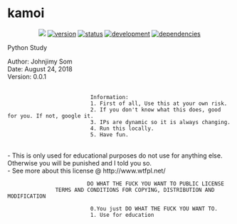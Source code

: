 # kamoi

<p align="center">
    <a href="https://raw.githubusercontent.com/johnjimysom/kamoi/master/LICENSE.md" alt="WTFPL License">
        <img src="https://img.shields.io/badge/license-WTFPL-ff69b4.svg"/></a>
    <a href="#version">
        <img src="https://img.shields.io/badge/version-1.0-lightblue.svg"
            alt="version"></a>
     <a href="#status">
        <img src="https://img.shields.io/badge/status-working-green.svg"
            alt="status"></a>
    <a href="#development">
        <img src="https://img.shields.io/badge/development-on hold-FFA500.svg"
            alt="development"></a>
    <a href="#dependencies">
        <img src="https://img.shields.io/badge/python-2.7, 3.6 or higher-yellowgreen.svg"
            alt="dependencies"></a>
</p>

Python Study


Author: Johnjimy Som <br/>
Date: August 24, 2018<br/>
Version: 0.0.1 <br/> <br/>

                              
                              Information:
                              1. First of all, Use this at your own risk. 
                              2. If you don't know what this does, good for you. If not, google it. 
                              3. IPs are dynamic so it is always changing.
                              4. Run this locally.
                              5. Have fun.
<br/>                             
- This is only used for educational purposes do not use for anything else. Otherwise you will be punished and I told you so.<br/>
- See more about this license @ http://www.wtfpl.net/
<br/>

                             DO WHAT THE FUCK YOU WANT TO PUBLIC LICENSE
                   TERMS AND CONDITIONS FOR COPYING, DISTRIBUTION AND MODIFICATION 
                              
                              0.You just DO WHAT THE FUCK YOU WANT TO.
                              1. Use for education
